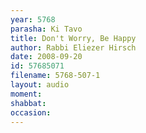 ```yaml
---
year: 5768
parasha: Ki Tavo
title: Don't Worry, Be Happy
author: Rabbi Eliezer Hirsch
date: 2008-09-20
id: 57685071
filename: 5768-507-1
layout: audio
moment: 
shabbat: 
occasion: 
---
```

